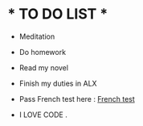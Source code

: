 # * TO DO LIST *

* Meditation

* Do homework

* Read my novel

* Finish my duties in ALX

* Pass French test here : [French test](https://apprendre.tv5monde.com/fr/exercices/b1-intermediaire/reparer-les-objets-casses?resultat=1)

* I LOVE CODE .
